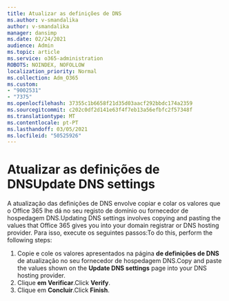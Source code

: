 ```yaml
---
title: Atualizar as definições de DNS
ms.author: v-smandalika
author: v-smandalika
manager: dansimp
ms.date: 02/24/2021
audience: Admin
ms.topic: article
ms.service: o365-administration
ROBOTS: NOINDEX, NOFOLLOW
localization_priority: Normal
ms.collection: Adm_O365
ms.custom:
- "9002531"
- "7375"
ms.openlocfilehash: 37355c1b6658f21d35d03aacf292bbdc174a2359
ms.sourcegitcommit: c202c0df2d141e63f4f7eb13a56efbfc2f57348f
ms.translationtype: MT
ms.contentlocale: pt-PT
ms.lasthandoff: 03/05/2021
ms.locfileid: "50525926"
---
```

# <a name="update-dns-settings"></a><span data-ttu-id="1f725-102">Atualizar as definições de DNS</span><span class="sxs-lookup"><span data-stu-id="1f725-102">Update DNS settings</span></span>

<span data-ttu-id="1f725-103">A atualização das definições de DNS envolve copiar e colar os valores que o Office 365 lhe dá no seu registo de domínio ou fornecedor de hospedagem DNS.</span><span class="sxs-lookup"><span data-stu-id="1f725-103">Updating DNS settings involves copying and pasting the values that Office 365 gives you into your domain registrar or DNS hosting provider.</span></span> <span data-ttu-id="1f725-104">Para isso, execute os seguintes passos:</span><span class="sxs-lookup"><span data-stu-id="1f725-104">To do this, perform the following steps:</span></span>

1. <span data-ttu-id="1f725-105">Copie e cole os valores apresentados na página **de definições de DNS** de atualização no seu fornecedor de hospedagem DNS.</span><span class="sxs-lookup"><span data-stu-id="1f725-105">Copy and paste the values shown on the **Update DNS settings** page into your DNS hosting provider.</span></span>
2. <span data-ttu-id="1f725-106">Clique **em Verificar**.</span><span class="sxs-lookup"><span data-stu-id="1f725-106">Click **Verify**.</span></span>
3. <span data-ttu-id="1f725-107">Clique em **Concluir**.</span><span class="sxs-lookup"><span data-stu-id="1f725-107">Click **Finish**.</span></span>